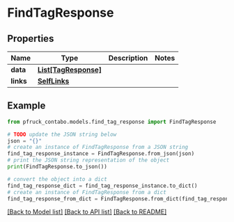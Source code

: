# FindTagResponse


## Properties

Name | Type | Description | Notes
------------ | ------------- | ------------- | -------------
**data** | [**List[TagResponse]**](TagResponse.md) |  | 
**links** | [**SelfLinks**](SelfLinks.md) |  | 

## Example

```python
from pfruck_contabo.models.find_tag_response import FindTagResponse

# TODO update the JSON string below
json = "{}"
# create an instance of FindTagResponse from a JSON string
find_tag_response_instance = FindTagResponse.from_json(json)
# print the JSON string representation of the object
print(FindTagResponse.to_json())

# convert the object into a dict
find_tag_response_dict = find_tag_response_instance.to_dict()
# create an instance of FindTagResponse from a dict
find_tag_response_from_dict = FindTagResponse.from_dict(find_tag_response_dict)
```
[[Back to Model list]](../README.md#documentation-for-models) [[Back to API list]](../README.md#documentation-for-api-endpoints) [[Back to README]](../README.md)


